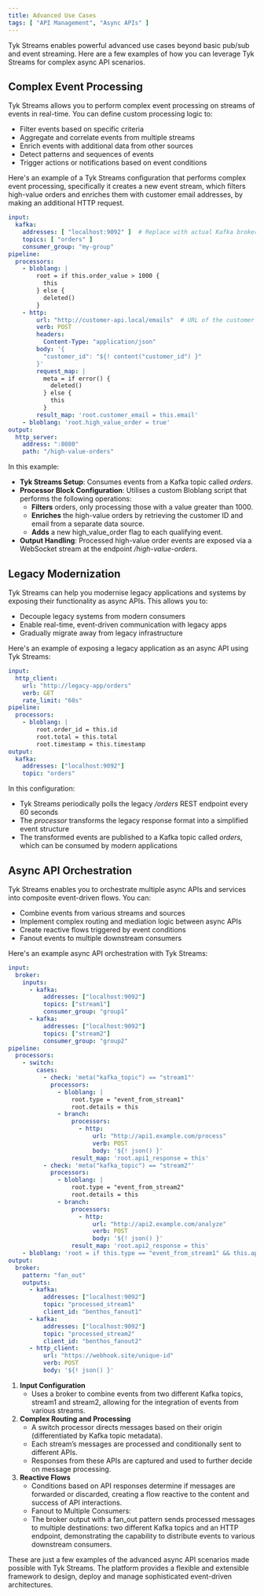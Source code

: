 ```yaml
---
title: Advanced Use Cases
tags: [ "API Management", "Async APIs" ]
---
```


Tyk Streams enables powerful advanced use cases beyond basic pub/sub and event streaming. Here are a few examples of how you can leverage Tyk Streams for complex async API scenarios.

## Complex Event Processing

Tyk Streams allows you to perform complex event processing on streams of events in real-time. You can define custom processing logic to:

- Filter events based on specific criteria
- Aggregate and correlate events from multiple streams
- Enrich events with additional data from other sources
- Detect patterns and sequences of events
- Trigger actions or notifications based on event conditions

Here's an example of a Tyk Streams configuration that performs complex event processing, specifically it creates a new event stream, which filters high-value orders and enriches them with customer email addresses, by making an additional HTTP request.
 
```yaml
input:
  kafka:
    addresses: [ "localhost:9092" ]  # Replace with actual Kafka broker addresses
    topics: [ "orders" ]
    consumer_group: "my-group"
pipeline:
  processors:
    - bloblang: |
        root = if this.order_value > 1000 {
          this
        } else {
          deleted()
        }
    - http:
        url: "http://customer-api.local/emails"  # URL of the customer API
        verb: POST
        headers:
          Content-Type: "application/json"
        body: '{
          "customer_id": "${! content("customer_id") }"
        }'
        request_map: |
          meta = if error() {
            deleted()
          } else {
            this
          }
        result_map: 'root.customer_email = this.email'
    - bloblang: 'root.high_value_order = true'
output:
  http_server:
    address: ":8080"
    path: "/high-value-orders"
```

In this example:

- **Tyk Streams Setup**: Consumes events from a Kafka topic called *orders*.
- **Processor Block Configuration**: Utilises a custom Bloblang script that performs the following operations:
    - **Filters** orders, only processing those with a value greater than 1000.
    - **Enriches** the high-value orders by retrieving the customer ID and email from a separate data source.
    - **Adds** a new high_value_order flag to each qualifying event.
- **Output Handling**: Processed high-value order events are exposed via a WebSocket stream at the endpoint */high-value-orders*.

## Legacy Modernization

Tyk Streams can help you modernise legacy applications and systems by exposing their functionality as async APIs. This allows you to:
- Decouple legacy systems from modern consumers
- Enable real-time, event-driven communication with legacy apps
- Gradually migrate away from legacy infrastructure

Here's an example of exposing a legacy application as an async API using Tyk Streams:

```yaml
input:
  http_client:
    url: "http://legacy-app/orders"
    verb: GET
    rate_limit: "60s"
pipeline:
  processors:
    - bloblang: |
        root.order_id = this.id
        root.total = this.total
        root.timestamp = this.timestamp
output:
  kafka:
    addresses: ["localhost:9092"]
    topic: "orders"
```

In this configuration:
- Tyk Streams periodically polls the legacy */orders* REST endpoint every 60 seconds
- The *processor* transforms the legacy response format into a simplified event structure
- The transformed events are published to a Kafka topic called *orders*, which can be consumed by modern applications

## Async API Orchestration

Tyk Streams enables you to orchestrate multiple async APIs and services into composite event-driven flows. You can:
- Combine events from various streams and sources
- Implement complex routing and mediation logic between async APIs
- Create reactive flows triggered by event conditions
- Fanout events to multiple downstream consumers

Here's an example async API orchestration with Tyk Streams:

```yaml
input:
  broker:
    inputs:
      - kafka:
          addresses: ["localhost:9092"]
          topics: ["stream1"]
          consumer_group: "group1"
      - kafka:
          addresses: ["localhost:9092"]
          topics: ["stream2"]
          consumer_group: "group2"
pipeline:
  processors:
    - switch:
        cases:
          - check: 'meta("kafka_topic") == "stream1"'
            processors:
              - bloblang: |
                  root.type = "event_from_stream1"
                  root.details = this
              - branch:
                  processors:
                    - http:
                        url: "http://api1.example.com/process"
                        verb: POST
                        body: '${! json() }'
                  result_map: 'root.api1_response = this'
          - check: 'meta("kafka_topic") == "stream2"'
            processors:
              - bloblang: |
                  root.type = "event_from_stream2"
                  root.details = this
              - branch:
                  processors:
                    - http:
                        url: "http://api2.example.com/analyze"
                        verb: POST
                        body: '${! json() }'
                  result_map: 'root.api2_response = this'
    - bloblang: 'root = if this.type == "event_from_stream1" && this.api1_response.status == "ok" { this } else if this.type == "event_from_stream2" && this.api2_response.status == "ok" { this } else { deleted() }'
output:
  broker:
    pattern: "fan_out"
    outputs:
      - kafka:
          addresses: ["localhost:9092"]
          topic: "processed_stream1"
          client_id: "benthos_fanout1"
      - kafka:
          addresses: ["localhost:9092"]
          topic: "processed_stream2"
          client_id: "benthos_fanout2"
      - http_client:
          url: "https://webhook.site/unique-id"
          verb: POST
          body: '${! json() }'
```

1. **Input Configuration**
    - Uses a broker to combine events from two different Kafka topics, stream1 and stream2, allowing for the integration of events from various streams.
2. **Complex Routing and Processing**
    - A switch processor directs messages based on their origin (differentiated by Kafka topic metadata).
    - Each stream’s messages are processed and conditionally sent to different APIs.
    - Responses from these APIs are captured and used to further decide on message processing.
3. **Reactive Flows**
    - Conditions based on API responses determine if messages are forwarded or discarded, creating a flow reactive to the content and success of API interactions.
    - Fanout to Multiple Consumers:
    - The broker output with a fan_out pattern sends processed messages to multiple destinations: two different Kafka topics and an HTTP endpoint, demonstrating the capability to distribute events to various downstream consumers.

These are just a few examples of the advanced async API scenarios made possible with Tyk Streams. The platform provides a flexible and extensible framework to design, deploy and manage sophisticated event-driven architectures.
